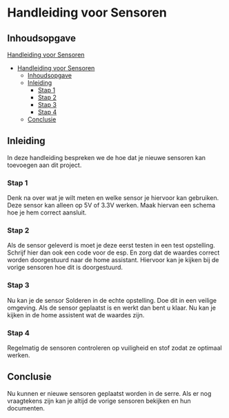 # Handleiding voor Sensoren

## Inhoudsopgave

  [Handleiding voor Sensoren](#handleiding-voor-sensoren)
- [Handleiding voor Sensoren](#handleiding-voor-sensoren)
  - [Inhoudsopgave](#inhoudsopgave)
  - [Inleiding](#inleiding)
    - [Stap 1](#stap-1)
    - [Stap 2](#stap-2)
    - [Stap 3](#stap-3)
    - [Stap 4](#stap-4)
  - [Conclusie](#conclusie)

## Inleiding
In deze handleiding bespreken we de hoe dat je nieuwe sensoren kan toevoegen aan dit project.

### Stap 1
Denk na over wat je wilt meten en welke sensor je hiervoor kan gebruiken. Deze sensor kan alleen op 5V of 3.3V werken. Maak hiervan een schema hoe je hem correct aansluit.

### Stap 2
Als de sensor geleverd is moet je deze eerst testen in een test opstelling. Schrijf hier dan ook een code voor de esp. En zorg dat de waardes correct worden doorgestuurd naar de home assistant. Hiervoor kan je kijken bij de vorige sensoren hoe dit is doorgestuurd.

### Stap 3
Nu kan je de sensor Solderen in de echte opstelling. Doe dit in een veilige omgeving. Als de sensor geplaatst is en werkt dan bent u klaar. Nu kan je kijken in de home assistent wat de waardes zijn.

### Stap 4
Regelmatig de sensoren controleren op vuiligheid en stof zodat ze optimaal werken.

## Conclusie
Nu kunnen er nieuwe sensoren geplaatst worden in de serre. Als er nog vraagtekens zijn kan je altijd de vorige sensoren bekijken en hun documenten.
